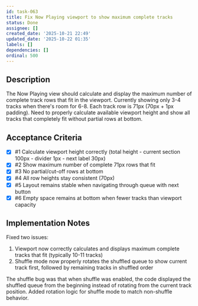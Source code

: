 ```yaml
---
id: task-063
title: Fix Now Playing viewport to show maximum complete tracks
status: Done
assignee: []
created_date: '2025-10-21 22:49'
updated_date: '2025-10-22 01:35'
labels: []
dependencies: []
ordinal: 500
---
```


## Description

The Now Playing view should calculate and display the maximum number of complete track rows that fit in the viewport. Currently showing only 3-4 tracks when there's room for 6-8. Each track row is 71px (70px + 1px padding). Need to properly calculate available viewport height and show all tracks that completely fit without partial rows at bottom.

## Acceptance Criteria
<!-- AC:BEGIN -->
- [x] #1 Calculate viewport height correctly (total height - current section 100px - divider 1px - next label 30px)
- [x] #2 Show maximum number of complete 71px rows that fit
- [x] #3 No partial/cut-off rows at bottom
- [x] #4 All row heights stay consistent (70px)
- [x] #5 Layout remains stable when navigating through queue with next button
- [x] #6 Empty space remains at bottom when fewer tracks than viewport capacity
<!-- AC:END -->


## Implementation Notes

Fixed two issues:
1. Viewport now correctly calculates and displays maximum complete tracks that fit (typically 10-11 tracks)
2. Shuffle mode now properly rotates the shuffled queue to show current track first, followed by remaining tracks in shuffled order

The shuffle bug was that when shuffle was enabled, the code displayed the shuffled queue from the beginning instead of rotating from the current track position. Added rotation logic for shuffle mode to match non-shuffle behavior.
